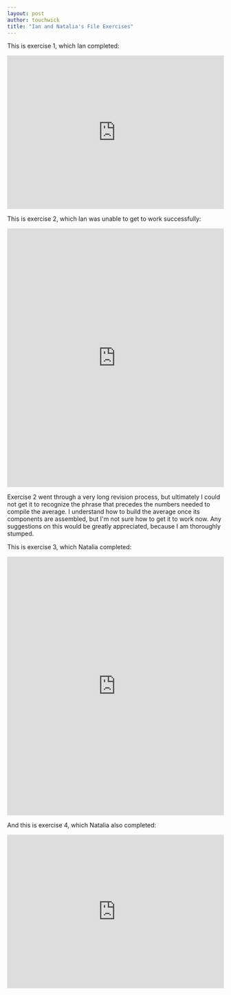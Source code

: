 ```yaml
---
layout: post
author: touchwick
title: "Ian and Natalia's File Exercises"
---
```

This is exercise 1, which Ian completed:

<iframe src="https://trinket.io/embed/python3/a0ab418311" width="100%" height="356" frameborder="0" marginwidth="0" marginheight="0" allowfullscreen></iframe>

This is exercise 2, which Ian was unable to get to work successfully:

<iframe src="https://trinket.io/embed/python/b5a789e422" width="100%" height="600" frameborder="0" marginwidth="0" marginheight="0" allowfullscreen></iframe>

Exercise 2 went through a very long revision process, but ultimately I could not get it to recognize the phrase that precedes the numbers needed to compile the average. I understand how to build the average once its components are assembled, but I'm not sure how to get it to work now. Any suggestions on this would be greatly appreciated, because I am thoroughly stumped.

This is exercise 3, which Natalia completed:

<iframe src="https://trinket.io/embed/python/07fc8d5644" width="100%" height="600" frameborder="0" marginwidth="0" marginheight="0" allowfullscreen></iframe>

And this is exercise 4, which Natalia also completed:

<iframe src="https://trinket.io/embed/python3/b6682a1642" width="100%" height="356" frameborder="0" marginwidth="0" marginheight="0" allowfullscreen></iframe>
